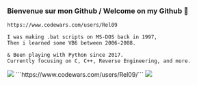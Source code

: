 ### Bienvenue sur mon Github / Welcome on my Github :fox_face:

```
https://www.codewars.com/users/Rel09

I was making .bat scripts on MS-DOS back in 1997,
Then i learned some VB6 between 2006-2008.

& Been playing with Python since 2017.
Currently focusing on C, C++, Reverse Engineering, and more.
```
 <img class="img" src="https://github-readme-stats.vercel.app/api/top-langs/?username=Rel09&theme=radical&layout=compact"/>
```https://www.codewars.com/users/Rel09/```
<img class="img" src="https://www.codewars.com/users/Rel09/badges/large" />


